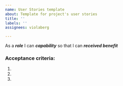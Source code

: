 ```yaml
---
name: User Stories template
about: Template for project's user stories
title: ''
labels: ''
assignees: violaberg

---
```


As a ***role*** I can ***capability*** so that I can ***received benefit***

### Acceptance criteria:

1.

2.

3.

